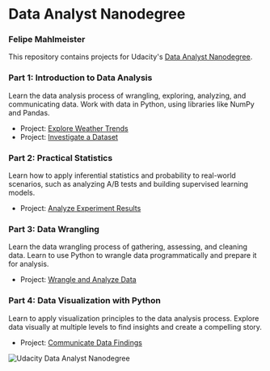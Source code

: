 # Data Analyst Nanodegree

### Felipe Mahlmeister

This repository contains projects for Udacity's [Data Analyst Nanodegree](https://www.udacity.com/course/data-analyst-nanodegree--nd002).

### Part 1: Introduction to Data Analysis

Learn the data analysis process of wrangling, exploring, analyzing, and communicating data. Work with data in Python, using libraries like NumPy and Pandas.

- Project: [Explore Weather Trends](https://github.com/fmahlmeister/Data-Analyst-Nanodegree/blob/master/1.Introduction-to-Data-Analysis/1.1.Explore-Weather-Trends.ipynb)
- Project: [Investigate a Dataset](https://github.com/fmahlmeister/Data-Analyst-Nanodegree/blob/master/1.Introduction-to-Data-Analysis/1.2.Investigate-a-Dataset.ipynb)

### Part 2: Practical Statistics
Learn how to apply inferential statistics and probability to real-world scenarios, such as analyzing A/B tests and building supervised learning models.

- Project: [Analyze Experiment Results](https://github.com/fmahlmeister/Data-Analyst-Nanodegree/blob/master/2.Practical-Statistics/2.Analyze-Experiment-Results.ipynb)

### Part 3: Data Wrangling
Learn the data wrangling process of gathering, assessing, and cleaning data. Learn to use Python to wrangle data programmatically and prepare it for analysis.

- Project: [Wrangle and Analyze Data](https://github.com/fmahlmeister/Data-Analyst-Nanodegree/blob/master/3.Data-Wrangling/3.Wrangle-and-Analyze-Data.ipynb)

### Part 4: Data Visualization with Python
Learn to apply visualization principles to the data analysis process. Explore data visually at multiple levels to find insights and create a compelling story.

- Project: [Communicate Data Findings](https://github.com/fmahlmeister/Data-Analyst-Nanodegree/blob/master/4.Data-Visualization-with-Python/4.Communicate-Data-Findings.ipynb)

![Udacity Data Analyst Nanodegree](https://drive.google.com/uc?export=view&id=1uQ8QXsERHR5Et82I0n5rQCY0GTnFLI8Y)